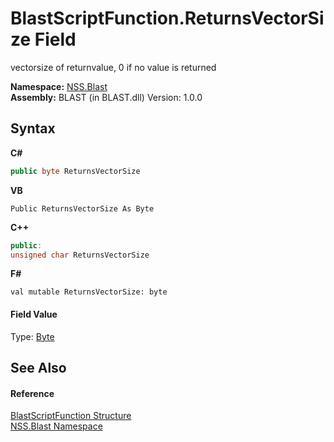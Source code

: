 # BlastScriptFunction.ReturnsVectorSize Field
 

vectorsize of returnvalue, 0 if no value is returned

**Namespace:**&nbsp;<a href="88b55311-4a89-0894-e27a-e157e443c7f7">NSS.Blast</a><br />**Assembly:**&nbsp;BLAST (in BLAST.dll) Version: 1.0.0

## Syntax

**C#**<br />
``` C#
public byte ReturnsVectorSize
```

**VB**<br />
``` VB
Public ReturnsVectorSize As Byte
```

**C++**<br />
``` C++
public:
unsigned char ReturnsVectorSize
```

**F#**<br />
``` F#
val mutable ReturnsVectorSize: byte
```


#### Field Value
Type: <a href="https://docs.microsoft.com/dotnet/api/system.byte" target="_blank" rel="noopener noreferrer">Byte</a>

## See Also


#### Reference
<a href="4c6d14f4-14ae-a622-3763-13b615f5d263">BlastScriptFunction Structure</a><br /><a href="88b55311-4a89-0894-e27a-e157e443c7f7">NSS.Blast Namespace</a><br />
